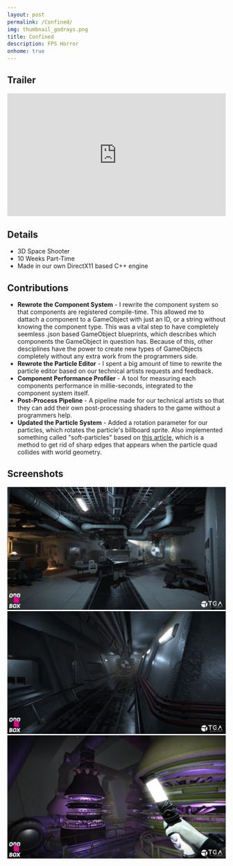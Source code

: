 ```yaml
---
layout: post
permalink: /Confined/
img: thumbnail_godrays.png
title: Confined
description: FPS Horror
onhome: true
---
```

## Trailer
<style>.embed-container { position: relative; padding-bottom: 56.25%; height: 0; overflow: hidden; max-width: 100%; } .embed-container iframe, .embed-container object, .embed-container embed { position: absolute; top: 0; left: 0; width: 100%; height: 100%; }</style><div class='embed-container'><iframe src='https://www.youtube.com/embed/tDxg2ky3iww' frameborder='0' allowfullscreen></iframe></div>

## Details
- 3D Space Shooter
- 10 Weeks Part-Time
- Made in our own DirectX11 based C++ engine

## Contributions
- **Rewrote the Component System** - I rewrite the component system so that components are registered compile-time. This allowed me to dattach a component to a GameObject with just an ID, or a string without knowing the component type. This was a vital step to have completely seemless .json based GameObject blueprints, which describes which components the GameObject in question has. Because of this, other desciplines have the power to create new types of GameObjects completely without any extra work from the programmers side. 
- **Rewrote the Particle Editor** - I spent a big amount of time to rewrite the particle editor based on our technical artists requests and feedback.
- **Component Performance Profiler** - A tool for measuring each components performance in millie-seconds, integrated to the component system itself. 
- **Post-Process Pipeline** - A pipeline made for our technical artists so that they can add their own post-processing shaders to the game without a programmers help. 
- **Updated the Particle System** - Added a rotation parameter for our particles, which rotates the particle's billboard sprite. Also implemented something called "soft-particles" based on [this article](http://blog.wolfire.com/2010/04/Soft-Particles), which is a method to get rid of sharp edges that appears when the particle quad collides with world geometry. 

## Screenshots
![](../assets/img/confined_01.png)
![](../assets/img/confined_02.png)
![](../assets/img/confined_03.png)

